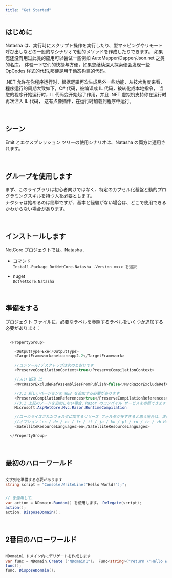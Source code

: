 ```yaml
---
title: "Get Started"
---
```


## はじめに

Natasha は、実行時にスクリプト操作を実行したり、型マッピングやリモート呼び出しなどの一般的なシナリオで動的メソッドを作成したりできます。 如果您还没有用过此类的应用可以尝试一些例如 AutoMapper/Dapper/Json.net 之类的名库， 体验一下它们的快捷与方便，如果您继续深入探索便会发现一些 OpCodes 样式的代码,那便是用于动态构建的代码。

.NET 允许在你程序运行时，根据逻辑再次生成另外一些功能，从技术角度来看， 程序运行的周期大致如下，C# 代码，被编译成 IL 代码，被转化成本地指令， 当您的程序开始运行时，IL 代码变开始起了作用，并且 .NET 虚拟机支持你在运行时再次注入 IL 代码， 这有点像插件，在运行时加载到程序中运行。

<br/>

## シーン

Emit とエクスプレッション ツリーの使用シナリオは、Natasha の両方に適用されます。

<br/>

## グループを使用します

まず、このライブラリは初心者向けではなく、特定のカプセル化基盤と動的プログラミングスキルを持つ人を必要とします。  
ナタシャは始めるのは簡単ですが、基本と経験がない場合は、どこで使用できるかわからない場合があります。

<br/>

## インストールします

NetCore プロジェクトでは、Natasha .

- コマンド  
  `Install-Package DotNetCore.Natasha -Version xxxx を選択`

- nuget  
  `DotNetCore.Natasha`

<br/>

## 準備をする

プロジェクト ファイルに、必要なラベルを参照するラベルをいくつか追加する必要があります：

```cs

  <PropertyGroup>

    <OutputType>Exe</OutputType>
    <TargetFramework>netcoreapp2.2</TargetFramework>

    //コンソール/デスクトップは次のとおりです
    <PreserveCompilationContext>true</PreserveCompilationContext>

    //古い WEB は
    <MvcRazorExcludeRefAssembliesFromPublish>false</MvcRazorExcludeRefAssembliesFromPublish>

    //3.1 新しいバージョンの WEB を追加する必要があります
    <PreserveCompilationReferences>true</PreserveCompilationReferences>
    //3.1 上記のノードを追加しない場合、Razor のコンパイル サービスを参照できます
    Microsoft.AspNetCore.Mvc.Razor.RuntimeCompilation

    //ローカライズされたフォルダに関するリリース フォルダが多すぎると思う場合は、次のノード
    //オプション：cs / de / es / fr / it / ja / ko / pl / ru / tr / zh-Hans / zh-Hant
    <SatelliteResourceLanguages>en</SatelliteResourceLanguages>

  </PropertyGroup>

```

<br/>

## 最初のハローワールド

```cs

文字列を準備する必要があります
string script = "Console.WriteLine("Hello World!");";


// を使用して、
var action = NDomain.Random() を使用します。 Delegate(script);
action();
action. DisposeDomain();

```

<br/>

## 2番目のハローワールド

```cs

NDomain1 ドメイン内にデリゲートを作成します
var func = NDomain.Create ("NDomain1")。 Func<string>("return \"Hello World!\"; ");
func();
func. DisposeDomain();

```
